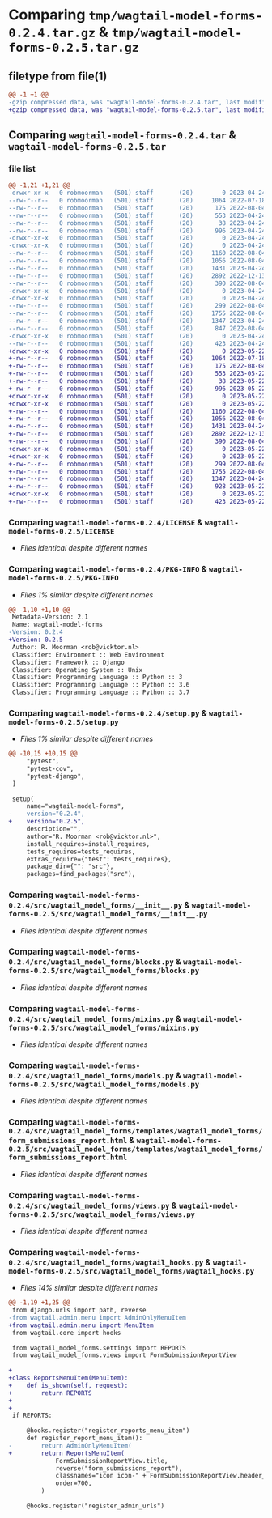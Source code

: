 # Comparing `tmp/wagtail-model-forms-0.2.4.tar.gz` & `tmp/wagtail-model-forms-0.2.5.tar.gz`

## filetype from file(1)

```diff
@@ -1 +1 @@
-gzip compressed data, was "wagtail-model-forms-0.2.4.tar", last modified: Mon Apr 24 09:08:24 2023, max compression
+gzip compressed data, was "wagtail-model-forms-0.2.5.tar", last modified: Mon May 22 15:07:08 2023, max compression
```

## Comparing `wagtail-model-forms-0.2.4.tar` & `wagtail-model-forms-0.2.5.tar`

### file list

```diff
@@ -1,21 +1,21 @@
-drwxr-xr-x   0 robmoorman   (501) staff       (20)        0 2023-04-24 09:08:24.748816 wagtail-model-forms-0.2.4/
--rw-r--r--   0 robmoorman   (501) staff       (20)     1064 2022-07-18 08:50:50.000000 wagtail-model-forms-0.2.4/LICENSE
--rw-r--r--   0 robmoorman   (501) staff       (20)      175 2022-08-04 10:38:05.000000 wagtail-model-forms-0.2.4/MANIFEST.in
--rw-r--r--   0 robmoorman   (501) staff       (20)      553 2023-04-24 09:08:24.748397 wagtail-model-forms-0.2.4/PKG-INFO
--rw-r--r--   0 robmoorman   (501) staff       (20)       38 2023-04-24 09:08:24.748916 wagtail-model-forms-0.2.4/setup.cfg
--rw-r--r--   0 robmoorman   (501) staff       (20)      996 2023-04-24 09:06:26.000000 wagtail-model-forms-0.2.4/setup.py
-drwxr-xr-x   0 robmoorman   (501) staff       (20)        0 2023-04-24 09:08:24.741796 wagtail-model-forms-0.2.4/src/
-drwxr-xr-x   0 robmoorman   (501) staff       (20)        0 2023-04-24 09:08:24.746506 wagtail-model-forms-0.2.4/src/wagtail_model_forms/
--rw-r--r--   0 robmoorman   (501) staff       (20)     1160 2022-08-04 13:25:28.000000 wagtail-model-forms-0.2.4/src/wagtail_model_forms/__init__.py
--rw-r--r--   0 robmoorman   (501) staff       (20)     1056 2022-08-04 15:10:39.000000 wagtail-model-forms-0.2.4/src/wagtail_model_forms/blocks.py
--rw-r--r--   0 robmoorman   (501) staff       (20)     1431 2023-04-24 09:03:30.000000 wagtail-model-forms-0.2.4/src/wagtail_model_forms/mixins.py
--rw-r--r--   0 robmoorman   (501) staff       (20)     2892 2022-12-13 09:18:55.000000 wagtail-model-forms-0.2.4/src/wagtail_model_forms/models.py
--rw-r--r--   0 robmoorman   (501) staff       (20)      390 2022-08-04 15:10:39.000000 wagtail-model-forms-0.2.4/src/wagtail_model_forms/settings.py
-drwxr-xr-x   0 robmoorman   (501) staff       (20)        0 2023-04-24 09:08:24.742108 wagtail-model-forms-0.2.4/src/wagtail_model_forms/templates/
-drwxr-xr-x   0 robmoorman   (501) staff       (20)        0 2023-04-24 09:08:24.747304 wagtail-model-forms-0.2.4/src/wagtail_model_forms/templates/wagtail_model_forms/
--rw-r--r--   0 robmoorman   (501) staff       (20)      299 2022-08-04 13:28:34.000000 wagtail-model-forms-0.2.4/src/wagtail_model_forms/templates/wagtail_model_forms/form.html
--rw-r--r--   0 robmoorman   (501) staff       (20)     1755 2022-08-04 15:10:39.000000 wagtail-model-forms-0.2.4/src/wagtail_model_forms/templates/wagtail_model_forms/form_submissions_report.html
--rw-r--r--   0 robmoorman   (501) staff       (20)     1347 2023-04-24 09:04:42.000000 wagtail-model-forms-0.2.4/src/wagtail_model_forms/views.py
--rw-r--r--   0 robmoorman   (501) staff       (20)      847 2022-08-04 15:10:39.000000 wagtail-model-forms-0.2.4/src/wagtail_model_forms/wagtail_hooks.py
-drwxr-xr-x   0 robmoorman   (501) staff       (20)        0 2023-04-24 09:08:24.747751 wagtail-model-forms-0.2.4/src/wagtail_model_forms.egg-info/
--rw-r--r--   0 robmoorman   (501) staff       (20)      423 2023-04-24 09:08:24.000000 wagtail-model-forms-0.2.4/src/wagtail_model_forms.egg-info/SOURCES.txt
+drwxr-xr-x   0 robmoorman   (501) staff       (20)        0 2023-05-22 15:07:08.140406 wagtail-model-forms-0.2.5/
+-rw-r--r--   0 robmoorman   (501) staff       (20)     1064 2022-07-18 08:50:50.000000 wagtail-model-forms-0.2.5/LICENSE
+-rw-r--r--   0 robmoorman   (501) staff       (20)      175 2022-08-04 10:38:05.000000 wagtail-model-forms-0.2.5/MANIFEST.in
+-rw-r--r--   0 robmoorman   (501) staff       (20)      553 2023-05-22 15:07:08.140097 wagtail-model-forms-0.2.5/PKG-INFO
+-rw-r--r--   0 robmoorman   (501) staff       (20)       38 2023-05-22 15:07:08.140498 wagtail-model-forms-0.2.5/setup.cfg
+-rw-r--r--   0 robmoorman   (501) staff       (20)      996 2023-05-22 15:06:40.000000 wagtail-model-forms-0.2.5/setup.py
+drwxr-xr-x   0 robmoorman   (501) staff       (20)        0 2023-05-22 15:07:08.135020 wagtail-model-forms-0.2.5/src/
+drwxr-xr-x   0 robmoorman   (501) staff       (20)        0 2023-05-22 15:07:08.138605 wagtail-model-forms-0.2.5/src/wagtail_model_forms/
+-rw-r--r--   0 robmoorman   (501) staff       (20)     1160 2022-08-04 13:25:28.000000 wagtail-model-forms-0.2.5/src/wagtail_model_forms/__init__.py
+-rw-r--r--   0 robmoorman   (501) staff       (20)     1056 2022-08-04 15:10:39.000000 wagtail-model-forms-0.2.5/src/wagtail_model_forms/blocks.py
+-rw-r--r--   0 robmoorman   (501) staff       (20)     1431 2023-04-24 09:03:30.000000 wagtail-model-forms-0.2.5/src/wagtail_model_forms/mixins.py
+-rw-r--r--   0 robmoorman   (501) staff       (20)     2892 2022-12-13 09:18:55.000000 wagtail-model-forms-0.2.5/src/wagtail_model_forms/models.py
+-rw-r--r--   0 robmoorman   (501) staff       (20)      390 2022-08-04 15:10:39.000000 wagtail-model-forms-0.2.5/src/wagtail_model_forms/settings.py
+drwxr-xr-x   0 robmoorman   (501) staff       (20)        0 2023-05-22 15:07:08.135304 wagtail-model-forms-0.2.5/src/wagtail_model_forms/templates/
+drwxr-xr-x   0 robmoorman   (501) staff       (20)        0 2023-05-22 15:07:08.139259 wagtail-model-forms-0.2.5/src/wagtail_model_forms/templates/wagtail_model_forms/
+-rw-r--r--   0 robmoorman   (501) staff       (20)      299 2022-08-04 13:28:34.000000 wagtail-model-forms-0.2.5/src/wagtail_model_forms/templates/wagtail_model_forms/form.html
+-rw-r--r--   0 robmoorman   (501) staff       (20)     1755 2022-08-04 15:10:39.000000 wagtail-model-forms-0.2.5/src/wagtail_model_forms/templates/wagtail_model_forms/form_submissions_report.html
+-rw-r--r--   0 robmoorman   (501) staff       (20)     1347 2023-04-24 09:04:42.000000 wagtail-model-forms-0.2.5/src/wagtail_model_forms/views.py
+-rw-r--r--   0 robmoorman   (501) staff       (20)      928 2023-05-22 15:06:49.000000 wagtail-model-forms-0.2.5/src/wagtail_model_forms/wagtail_hooks.py
+drwxr-xr-x   0 robmoorman   (501) staff       (20)        0 2023-05-22 15:07:08.139711 wagtail-model-forms-0.2.5/src/wagtail_model_forms.egg-info/
+-rw-r--r--   0 robmoorman   (501) staff       (20)      423 2023-05-22 15:07:08.000000 wagtail-model-forms-0.2.5/src/wagtail_model_forms.egg-info/SOURCES.txt
```

### Comparing `wagtail-model-forms-0.2.4/LICENSE` & `wagtail-model-forms-0.2.5/LICENSE`

 * *Files identical despite different names*

### Comparing `wagtail-model-forms-0.2.4/PKG-INFO` & `wagtail-model-forms-0.2.5/PKG-INFO`

 * *Files 1% similar despite different names*

```diff
@@ -1,10 +1,10 @@
 Metadata-Version: 2.1
 Name: wagtail-model-forms
-Version: 0.2.4
+Version: 0.2.5
 Author: R. Moorman <rob@vicktor.nl>
 Classifier: Environment :: Web Environment
 Classifier: Framework :: Django
 Classifier: Operating System :: Unix
 Classifier: Programming Language :: Python :: 3
 Classifier: Programming Language :: Python :: 3.6
 Classifier: Programming Language :: Python :: 3.7
```

### Comparing `wagtail-model-forms-0.2.4/setup.py` & `wagtail-model-forms-0.2.5/setup.py`

 * *Files 1% similar despite different names*

```diff
@@ -10,15 +10,15 @@
     "pytest",
     "pytest-cov",
     "pytest-django",
 ]
 
 setup(
     name="wagtail-model-forms",
-    version="0.2.4",
+    version="0.2.5",
     description="",
     author="R. Moorman <rob@vicktor.nl>",
     install_requires=install_requires,
     tests_requires=tests_requires,
     extras_require={"test": tests_requires},
     package_dir={"": "src"},
     packages=find_packages("src"),
```

### Comparing `wagtail-model-forms-0.2.4/src/wagtail_model_forms/__init__.py` & `wagtail-model-forms-0.2.5/src/wagtail_model_forms/__init__.py`

 * *Files identical despite different names*

### Comparing `wagtail-model-forms-0.2.4/src/wagtail_model_forms/blocks.py` & `wagtail-model-forms-0.2.5/src/wagtail_model_forms/blocks.py`

 * *Files identical despite different names*

### Comparing `wagtail-model-forms-0.2.4/src/wagtail_model_forms/mixins.py` & `wagtail-model-forms-0.2.5/src/wagtail_model_forms/mixins.py`

 * *Files identical despite different names*

### Comparing `wagtail-model-forms-0.2.4/src/wagtail_model_forms/models.py` & `wagtail-model-forms-0.2.5/src/wagtail_model_forms/models.py`

 * *Files identical despite different names*

### Comparing `wagtail-model-forms-0.2.4/src/wagtail_model_forms/templates/wagtail_model_forms/form_submissions_report.html` & `wagtail-model-forms-0.2.5/src/wagtail_model_forms/templates/wagtail_model_forms/form_submissions_report.html`

 * *Files identical despite different names*

### Comparing `wagtail-model-forms-0.2.4/src/wagtail_model_forms/views.py` & `wagtail-model-forms-0.2.5/src/wagtail_model_forms/views.py`

 * *Files identical despite different names*

### Comparing `wagtail-model-forms-0.2.4/src/wagtail_model_forms/wagtail_hooks.py` & `wagtail-model-forms-0.2.5/src/wagtail_model_forms/wagtail_hooks.py`

 * *Files 14% similar despite different names*

```diff
@@ -1,19 +1,25 @@
 from django.urls import path, reverse
-from wagtail.admin.menu import AdminOnlyMenuItem
+from wagtail.admin.menu import MenuItem
 from wagtail.core import hooks
 
 from wagtail_model_forms.settings import REPORTS
 from wagtail_model_forms.views import FormSubmissionReportView
 
+
+class ReportsMenuItem(MenuItem):
+    def is_shown(self, request):
+        return REPORTS
+
+
 if REPORTS:
 
     @hooks.register("register_reports_menu_item")
     def register_report_menu_item():
-        return AdminOnlyMenuItem(
+        return ReportsMenuItem(
             FormSubmissionReportView.title,
             reverse("form_submissions_report"),
             classnames="icon icon-" + FormSubmissionReportView.header_icon,
             order=700,
         )
 
     @hooks.register("register_admin_urls")
```

